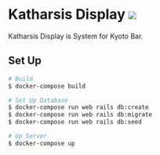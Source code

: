 # Katharsis Display ![](https://github.com/wkmkymt/test/workflows/Ruby/badge.svg)

Katharsis Display is System for Kyoto Bar.

## Set Up

```sh
# Build
$ docker-compose build

# Set Up Database
$ docker-compose run web rails db:create
$ docker-compose run web rails db:migrate
$ docker-compose run web rails db:seed

# Up Server
$ docker-compose up
```